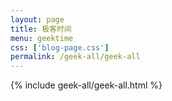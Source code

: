 ```yaml
---
layout: page
title: 极客时间
menu: geektime
css: ['blog-page.css']
permalink: /geek-all/geek-all
---
```


{% include geek-all/geek-all.html %}
